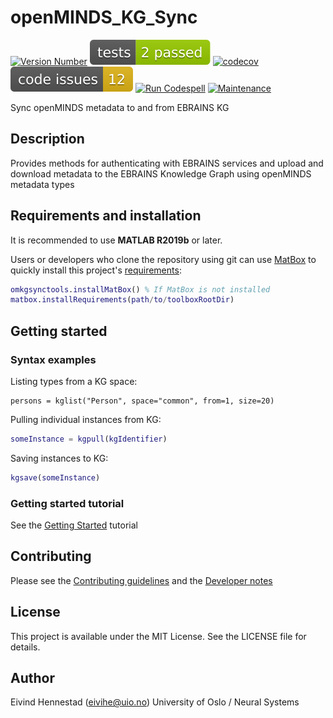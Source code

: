 # openMINDS_KG_Sync

[![Version Number](https://img.shields.io/github/v/release/ehennestad/openminds-kg-sync?label=version)](https://github.com/ehennestad/openminds-kg-sync/releases/latest)
[![MATLAB Tests](.github/badges/tests.svg)](https://github.com/ehennestad/openminds-kg-sync/actions/workflows/test-code.yml)
[![codecov](https://codecov.io/gh/ehennestad/openminds-kg-sync/graph/badge.svg?token=JZNUFC2953)](https://codecov.io/gh/ehennestad/openminds-kg-sync)
[![MATLAB Code Issues](.github/badges/code_issues.svg)](https://github.com/ehennestad/openminds-kg-sync/security/code-scanning)
[![Run Codespell](https://github.com/ehennestad/openminds-kg-sync/actions/workflows/run-codespell.yml/badge.svg)](https://github.com/ehennestad/openminds-kg-sync/actions/workflows/run-codespell.yml)
[![Maintenance](https://img.shields.io/badge/Maintained%3F-yes-green.svg)](https://gitHub.com/ehennestad/openminds-kg-sync/graphs/commit-activity)

Sync openMINDS metadata to and from EBRAINS KG

## Description

Provides methods for authenticating with EBRAINS services and upload and download metadata to the EBRAINS Knowledge Graph using openMINDS metadata types

## Requirements and installation
It is recommended to use **MATLAB R2019b** or later.

Users or developers who clone the repository using git can use [MatBox](https://github.com/ehennestad/MatBox) to quickly install this project's [requirements](./requirements.txt):

```matlab
omkgsynctools.installMatBox() % If MatBox is not installed
matbox.installRequirements(path/to/toolboxRootDir)
```

## Getting started

### Syntax examples

Listing types from a KG space:
```
persons = kglist("Person", space="common", from=1, size=20)
```

Pulling individual instances from KG:
``` matlab
someInstance = kgpull(kgIdentifier)
```

Saving instances to KG:
``` matlab
kgsave(someInstance)
```


### Getting started tutorial
See the [Getting Started](https://github.com/ehennestad/openminds-kg-sync/blob/dev/docs/GettingStarted.md) tutorial

## Contributing
Please see the [Contributing guidelines](.github/CONTRIBUTING.md) and the [Developer notes](.github/DeveloperNotes.md)

## License

This project is available under the MIT License. See the LICENSE file for details.

## Author

Eivind Hennestad (eivihe@uio.no)
University of Oslo / Neural Systems
